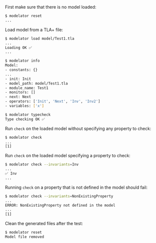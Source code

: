 First make sure that there is no model loaded:

```sh
$ modelator reset
...
```

Load model from a TLA+ file:

```sh
$ modelator load model/Test1.tla
...
Loading OK ✅
...
```

```sh
$ modelator info
Model:
- constants: {}
...
- init: Init
- model_path: model/Test1.tla
- module_name: Test1
- monitors: []
- next: Next
- operators: ['Init', 'Next', 'Inv', 'Inv2']
- variables: ['x']
```

```sh
$ modelator typecheck
Type checking OK ✅
```

Run `check` on the loaded model without specifying any property to check:

```sh
$ modelator check
...
[1]
```

Run `check` on the loaded model specifying a property to check:

```sh
$ modelator check --invariants=Inv
...
✅ Inv
...
```

Running `check` on a property that is not defined in the model should fail:

```sh
$ modelator check --invariants=NonExistingProperty
...
ERROR: NonExistingProperty not defined in the model
...
[1]
```

Clean the generated files after the test:

```sh
$ modelator reset
Model file removed
```
